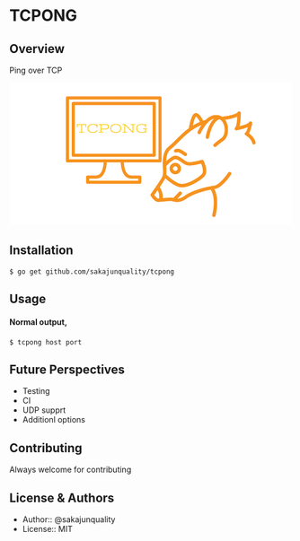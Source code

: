 TCPONG
=================================

Overview
------------
Ping over TCP

![image](./image.png)


Installation
------------
```
$ go get github.com/sakajunquality/tcpong
```



Usage
------------
#### Normal output,
```
$ tcpong host port
```

## Future Perspectives
- Testing
- CI
- UDP supprt
- Additionl options

Contributing
-----
Always welcome for contributing


License & Authors
-----------------
- Author:: @sakajunquality
- License:: MIT